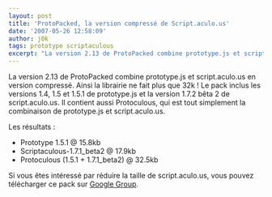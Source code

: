 ```yaml
---
layout: post
title: 'ProtoPacked, la version compressé de Script.aculo.us'
date: '2007-05-26 12:58:09'
author: j0k
tags: prototype scriptaculous
excerpt: "La version 2.13 de ProtoPacked combine prototype.js et script.aculo.us en version compressé. Ainsi la librairie ne fait plus que 32k !     \nLe pack inclus les versions 1.4, 1.5 et 1.5.1 de prototype.js et la version 1.7.2 bêta 2 de script.aculo.us.   Il contient aussi Protoculous, qui est tout simplement la combinaison de prototype.js et script.aculo.us.       …"
---
```


La version 2.13 de ProtoPacked combine prototype.js et script.aculo.us en version compressé. Ainsi la librairie ne fait plus que 32k !
Le pack inclus les versions 1.4, 1.5 et 1.5.1 de prototype.js et la version 1.7.2 bêta 2 de script.aculo.us.   Il contient aussi Protoculous, qui est tout simplement la combinaison de prototype.js et script.aculo.us.

Les résultats :

 * Prototype 1.5.1 @ 15.8kb
 * Scriptaculous-1.7.1_beta2 @ 17.9kb
 * Protoculous (1.5.1 + 1.7.1_beta2) @ 32.5kb

Si vous êtes intéressé par réduire la taille de script.aculo.us, vous pouvez télécharger ce pack sur [Google Group](http://groups.google.com/group/prototype-core/browse_thread/thread/40e5815f5bc5fba9).
